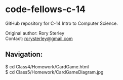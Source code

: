code-fellows-c-14
=================

GitHub repository for C-14 Intro to Computer Science.

Original author: Rory Sterley<br>
Contact: rorysterley@gmail.com

Navigation:
-----------

$ cd Class4/Homework/CardGame.html<br>
$ cd Class5/Homework/CardGameDiagram.jpg
